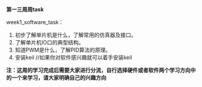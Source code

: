 **第一三周周task**



week1_software_task：

1. 初步了解单片机是什么，了解常用的仿真器及接口。
2. 了解单片机IO口的典型结构。
3. 知道PWM是什么，了解PID算法的原理。
4. 安装keil  //如果你对软件感兴趣就可以着手安装keil



**注：这周的学习完成后需要大家进行分流，自行选择硬件或者软件两个学习方向中的一个来学习，请大家明确自己的兴趣方向**

